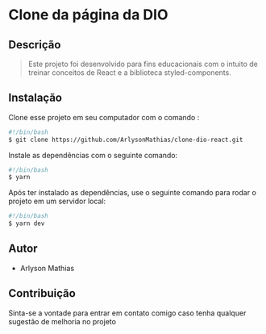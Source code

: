 # Clone da página da DIO
## Descrição
 > Este projeto foi desenvolvido para fins educacionais com o intuito de treinar conceitos de React e a biblioteca styled-components.

## Instalação
Clone esse projeto em seu computador com o comando :
```bash
#!/bin/bash
$ git clone https://github.com/ArlysonMathias/clone-dio-react.git
```

Instale as dependências com o seguinte comando:

```bash
#!/bin/bash
$ yarn
```

Após ter instalado as dependências, use o seguinte comando para rodar o projeto em um servidor local:

```bash
#!/bin/bash
$ yarn dev
```

## Autor

- Arlyson Mathias

## Contribuição

Sinta-se a vontade para entrar em contato comigo caso tenha qualquer sugestão de melhoria no projeto